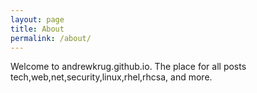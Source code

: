 ```yaml
---
layout: page
title: About
permalink: /about/
---
```


Welcome to andrewkrug.github.io.  The place for all posts tech,web,net,security,linux,rhel,rhcsa, and more.
